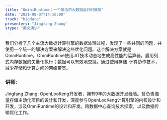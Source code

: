 ```yaml
---
title: "OminiRuntime：一个简洁的大数据运行时框架"
date: "2021-08-07T14:10:00" 
track: "bigdata"
presenters: "Jingfang Zhang"
stype: "英文演讲"
---
```

我们分析了几个主流大数据计算引擎的数据处理过程，发现了一些共同的问题，并使用一个统一的解决方案来解决这些优化问题。这个解决方案就是OmniRuntime。OmniRuntime使用JIT技术动态地生成高性能的运算器。启用列式内存数据的矢量化执行；数据可以有效地交换。通过使用存储-计算协作技术，减少存储和计算之间的网络带宽。
 ### 讲师: 
 Jingfang Zhang: OpenLooKeng开发者，拥有9年的大数据开发经验。曾负责海量存储主动化项目的设计和开发，深度参与OpenLooKeng计算引擎的内核设计和开发，涉及OmniRuntime的设计和开发。跨数据中心查询技术探索，以及数据传输优化工作。
